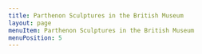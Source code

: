 ```yaml
---
title: Parthenon Sculptures in the British Museum
layout: page
menuItem: Parthenon Sculptures in the British Museum
menuPosition: 5
---
```




